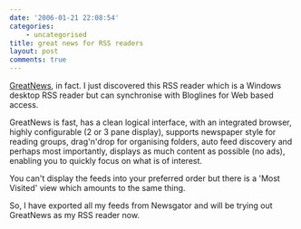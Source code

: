 ```yaml
---
date: '2006-01-21 22:08:54'
categories:
    - uncategorised
title: great news for RSS readers
layout: post
comments: true
---
```


[GreatNews](http://www.curiostudio.com/), in fact. I just discovered
this RSS reader which is a Windows desktop RSS reader but can
synchronise with Bloglines for Web based access.

GreatNews is fast, has a clean logical interface, with an integrated
browser, highly configurable (2 or 3 pane display), supports newspaper
style for reading groups, drag'n'drop for organising folders, auto feed
discovery and perhaps most importantly, displays as much content as
possible (no ads), enabling you to quickly focus on what is of interest.

You can't display the feeds into your preferred order but there is a
'Most Visited' view which amounts to the same thing.

So, I have exported all my feeds from Newsgator and will be trying out
GreatNews as my RSS reader now.
